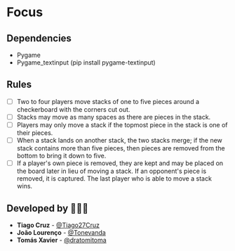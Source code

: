 # Focus 

## Dependencies

- Pygame
- Pygame_textinput (pip install pygame-textinput)

## Rules

- [ ] Two to four players move stacks of one to five pieces around a checkerboard with the corners cut out.
- [ ] Stacks may move as many spaces as there are pieces in the stack. 
- [ ] Players may only move a stack if the topmost piece in the stack is one of their pieces. 
- [ ] When a stack lands on another stack, the two stacks merge; if the new stack contains more than five pieces, then pieces are removed from the bottom to bring it down to five. 
- [ ] If a player's own piece is removed, they are kept and may be placed on the board later in lieu of moving a stack. If an opponent's piece is removed, it is captured. The last player who is able to move a stack wins.

## Developed by 🧑🏻‍💻

- **Tiago Cruz** - [@Tiago27Cruz](https://www.github.com/Tiago27Cruz)
- **João Lourenço** - [@Tonevanda](https://www.github.com/Tonevanda)
- **Tomás Xavier** - [@dratomitoma](https://www.github.com/dratomitoma)